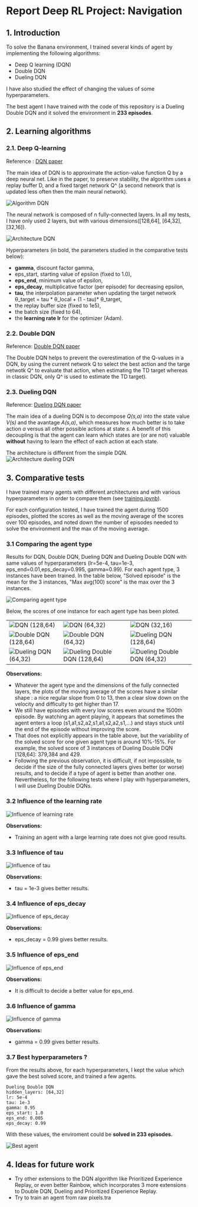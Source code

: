 # Report Deep RL Project: Navigation
## 1. Introduction
To solve the Banana environment, I trained several kinds of agent by implementing the following algorithms:
* Deep Q learning (DQN)
* Double DQN
* Dueling DQN

I have also studied the effect of changing the values of some hyperparameters.

The best agent I have trained with the code of this repository is a Dueling Double DQN and it solved the environment in **233 episodes**. 


## 2. Learning algorithms
### 2.1. Deep Q-learning
Reference : [DQN paper](https://storage.googleapis.com/deepmind-media/dqn/DQNNaturePaper.pdf)


The main idea of DQN is to approximate the action-value function Q by a deep neural net.
Like in the paper, to preserve stability, the algorithm uses a replay buffer D, and a fixed target network Q^ (a second network that is updated less often then the main neural network).

![Algorithm DQN](img/dqn_algo.png)

The neural network is composed of n fully-connected layers. In all my tests, I have only used 2 layers, but with various dimensions([128,64], [64,32], [32,16]).

![Architecture DQN](img/archi_DQN.JPG)

Hyperparameters (in bold, the parameters studied in the comparative tests below): 
* **gamma**, discount factor gamma,
* eps_start, starting value of epsilon (fixed to 1.0),
* **eps_end**, minimum value of epsilon,
* **eps_decay**, multiplicative factor (per episode) for decreasing epsilon,
* **tau**, the interpolation parameter when updating the target network  θ_target = tau * θ_local + (1 - tau)* θ_target,
* the replay buffer size (fixed to 1e5),
* the batch size (fixed to 64),
* the **learning rate lr** for the optimizer (Adam).

### 2.2. Double DQN
Reference: [Double DQN paper](https://arxiv.org/abs/1509.06461)

The Double DQN helps to prevent the overestimation of the Q-values in a DQN, by using the current network Q to select the best action and the targe netwotk Q^ to evaluate that action, when estimating the TD target whereas in classic DQN, only Q^ is used to estimate the TD target).

### 2.3. Dueling DQN
Reference: [Dueling DQN paper](https://arxiv.org/abs/1511.06581)

The main idea of a dueling DQN is to decompose *Q(s,a)* into the state value *V(s)* and the avantage *A(s,a)*, which measures how much better is to take action *a* versus all other possible actions at state *s*. A benefit of this decoupling is that the agent can learn which states are (or are not) valuable **without** having to learn the effect of each action at each state.

The architecture is different from the simple DQN.
![Architecture dueling DQN](img/archi_duelingDQN.JPG)

## 3. Comparative tests

I have trained many agents with different architectures and with various hyperparameters in order to compare them (see [training.ipynb](training.ipynb)). 

For each configuration tested, I have trained the agent during 1500 episodes, plotted the scores as well as the moving average of the scores over 100 episodes, and noted down the number of episodes needed to solve the environment and the max of the moving average. 

### 3.1 Comparing the agent type

Results for DQN, Double DQN, Dueling DQN and Dueling Double DQN with same values of hyperparameters (lr=5e-4, tau=1e-3, eps_end=0.01,eps_decay=0.995, gamma=0.99). For each agent type, 3 instances have been trained. In the table below, "Solved episode" is the mean for the 3 instances, "Max avg(100) score" is the max over the 3 instances.

![Comparing agent type](img/agent_type.png)

Below, the scores of one instance for each agent type has been ploted.

||||
|---|---|---|
|![DQN (128,64)](img/scores_A1.png)|![DQN (64,32)](img/scores_A2.png)|![DQN (32,16)](img/scores_A3.png)|
|![Double DQN (128,64)](img/scores_B1.png)|![Double DQN (64,32)](img/scores_B2.png)|![Dueling DQN (128,64)](img/scores_B3.png)|
|![Dueling DQN (64,32)](img/scores_C1.png)|![Dueling Double DQN (128,64)](img/scores_C2.png)|![Dueling Double DQN (64,32)](img/scores_C3.png)|


**Observations:**
- Whatever the agent type and the dimensions of the fully connected layers, the plots of the moving average of the scores have a similar shape : a nice regular slope from 0 to 13, then a clear slow down on the velocity and difficulty to get higher than 17.
- We still have episodes with every low scores even around the 1500th episode. By watching an agent playing, it appears that sometimes the agent enters a loop (s1,a1,s2,a2,s1,a1,s2,a2,s1,...) and stays stuck until the end of the episode without improving the score.
- That does not explicitly appears in the table above, but the variability of the solved score for one given agent type is around 10%-15%. For example, the solved score of 3 instances of Dueling Double DQN [128,64]: 379,384 and 429.
- Following the previous observation, it is difficult, if not impossible, to decide if the size of the fully connected layers gives better (or worse) results, and to decide if a type of agent is better than another one.
Nevertheless, for the following tests where I play with hyperparameters, I will use Dueling Double DQNs.

### 3.2 Influence of the learning rate

![Influence of learning rate](img/lr.png)


**Observations:**
- Training an agent with a large learning rate does not give good results.

### 3.3 Influence of tau

![Influence of tau](img/tau.png)


**Observations:**
- tau = 1e-3 gives better results.

### 3.4 Influence of eps_decay

![Influence of eps_decay](img/eps_decay.png)


**Observations:**
- eps_decay = 0.99 gives better results.

### 3.5 Influence of eps_end

![Influence of eps_end](img/eps_end.png)


**Observations:**
- It is difficult to decide a better value for eps_end.

### 3.6 Influence of gamma

![Influence of gamma](img/gamma.png)


**Observations:**
- gamma = 0.99 gives better results.

### 3.7 Best hyperparameters ?
From the results above, for each hyperparameters, I kept the value which gave the best solved score, and trained a few agents.
```
Dueling Double DQN
hidden_layers: [64,32] 
lr: 5e-4
tau: 1e-3
gamma: 0.95
eps_start: 1.0 
eps_end: 0.005 
eps_decay: 0.99
```
With these values, the enviroment could be **solved in 233 episodes.**

![Best agent](img/best_agent.png)

## 4. Ideas for future work
- Try other extensions to the DQN algorithm like Prioritized Experience Replay, or even better Rainbow, which incorporates 3 more extensions to Double DQN, Dueling and Prioritized Experience Replay.
- Try to train an agent from raw pixels.tra